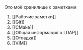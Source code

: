 Это моё хранилище c заметками 

1. [[Рабочие заметки]]
2. [[Git]]
3. [[CMake]]
4. [[Общая информация о LDAP]]
5. [[Отладка]]
6. [[VIM]]


